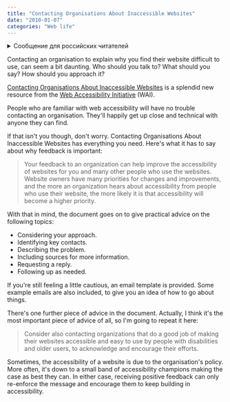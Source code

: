 ```yaml
---
title: "Contacting Organisations About Inaccessible Websites"
date: "2010-01-07"
categories: "Web life"
---
```


<details>
		<summary lang="ru">Сообщение для российских читателей</summary>

<p lang="ru">
Здравствуйте российские читатели. Ваша страна платит высокую цену за вторжение Путина в Украину. Путин лжет вам; не верьте кремлевской пропаганде. В России
нет свободных СМИ, а интернет подвергается цензуре, потому что Путин не хочет, чтобы вы знали правду. За постыдное поведение Путина заплатят не только
украинцы, но и добрые люди России. Пожалуйста, не допустите этого!
</p>

<p>
Hello Russian readers. Your country is paying a high price for Putin's invasion of Ukraine. Putin is lying to you; do not believe the Kremlin propaganda. There is no free media in Russia and the internet is censored because Putin doesn't want you to know the truth. It is not only the Ukrainians that will pay the price of Putin's shameful behaviour, so will the good people of Russia. Please do not let this happen!
</p>
</details>

Contacting an organisation to explain why you find their website difficult to use, can seem a bit daunting. Who should you talk to? What should you say? How should you approach it?

[Contacting Organisations About Inaccessible Websites](https://www.w3.org/WAI/users/inaccessible) is a splendid new resource from the [Web Accessibility Initiative](https://www.w3.org/WAI/) (WAI).

People who are familiar with web accessibility will have no trouble contacting an organisation. They'll happily get up close and technical with anyone they can find.

If that isn't you though, don't worry. Contacting Organisations About Inaccessible Websites has everything you need. Here's what it has to say about why feedback is important:

> Your feedback to an organization can help improve the accessibility of websites for you and many other people who use the websites. Website owners have many priorities for changes and improvements, and the more an organization hears about accessibility from people who use their website, the more likely it is that accessibility will become a higher priority.

With that in mind, the document goes on to give practical advice on the following topics:

* Considering your approach.
* Identifying key contacts.
* Describing the problem.
* Including sources for more information.
* Requesting a reply.
* Following up as needed.

If you're still feeling a little cautious, an email template is provided. Some example emails are also included, to give you an idea of how to go about things.

There's one further piece of advice in the document. Actually, I think it's the most important piece of advice of all, so I'm going to repeat it here:

> Consider also contacting organizations that do a good job of making their websites accessible and easy to use by people with disabilities and older users, to acknowledge and encourage their efforts.

Sometimes, the accessibility of a website is due to the organisation's policy. More often, it's down to a small band of accessibility champions making the case as best they can. In either case, receiving positive feedback can only re-enforce the message and encourage them to keep building in accessibility.
